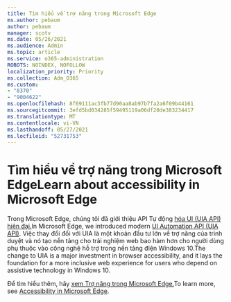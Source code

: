 ```yaml
---
title: Tìm hiểu về trợ năng trong Microsoft Edge
ms.author: pebaum
author: pebaum
manager: scotv
ms.date: 05/26/2021
ms.audience: Admin
ms.topic: article
ms.service: o365-administration
ROBOTS: NOINDEX, NOFOLLOW
localization_priority: Priority
ms.collection: Adm_O365
ms.custom:
- "8370"
- "9004622"
ms.openlocfilehash: 8f69111ac3fb77d90aa8ab97b7fa2a6f09b44161
ms.sourcegitcommit: 3efd5bd034285f59495119a06df20de383234417
ms.translationtype: MT
ms.contentlocale: vi-VN
ms.lasthandoff: 05/27/2021
ms.locfileid: "52731753"
---
```

# <a name="learn-about-accessibility-in-microsoft-edge"></a><span data-ttu-id="e7389-102">Tìm hiểu về trợ năng trong Microsoft Edge</span><span class="sxs-lookup"><span data-stu-id="e7389-102">Learn about accessibility in Microsoft Edge</span></span>

<span data-ttu-id="e7389-103">Trong Microsoft Edge, chúng tôi đã giới thiệu API Tự động [hóa UI (UIA API) hiện đại.](https://go.microsoft.com/fwlink/?linkid=2153423)</span><span class="sxs-lookup"><span data-stu-id="e7389-103">In Microsoft Edge, we introduced modern [UI Automation API (UIA API)](https://go.microsoft.com/fwlink/?linkid=2153423).</span></span> <span data-ttu-id="e7389-104">Việc thay đổi đối với UIA là một khoản đầu tư lớn về trợ năng của trình duyệt và nó tạo nền tảng cho trải nghiệm web bao hàm hơn cho người dùng phụ thuộc vào công nghệ hỗ trợ trong nền tảng điện Windows 10.</span><span class="sxs-lookup"><span data-stu-id="e7389-104">The change to UIA is a major investment in browser accessibility, and it lays the foundation for a more inclusive web experience for users who depend on assistive technology in Windows 10.</span></span> 

<span data-ttu-id="e7389-105">Để tìm hiểu thêm, hãy [xem Trợ năng trong Microsoft Edge.](https://go.microsoft.com/fwlink/?linkid=2153512)</span><span class="sxs-lookup"><span data-stu-id="e7389-105">To learn more, see [Accessibility in Microsoft Edge](https://go.microsoft.com/fwlink/?linkid=2153512).</span></span>
